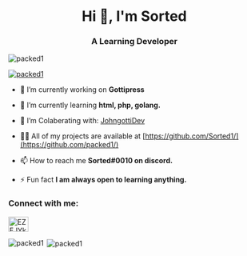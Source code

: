 <h1 align="center">Hi 👋, I'm Sorted</h1>
<h3 align="center">A Learning Developer</h3>

<p align="left"> <img src="https://komarev.com/ghpvc/?username=packed1&label=Profile%20views&color=0e75b6&style=flat" alt="packed1" /> </p>

<p align="left"> <a href="https://github.com/ryo-ma/github-profile-trophy"><img src="https://github-profile-trophy.vercel.app/?username=packed1" alt="packed1" /></a> </p>

- 🔭 I’m currently working on **Gottipress**

- 🌱 I’m currently learning **html, php, golang.**

- 👯 I’m Colaberating with: [JohngottiDev](https://github.com/JohngottiDev/)

- 👨‍💻 All of my projects are available at [https://github.com/Sorted1/](https://github.com/packed1/)

- 📫 How to reach me **Sorted#0010 on discord.**

- ⚡ Fun fact **I am always open to learning anything.**

<h3 align="left">Connect with me:</h3>
<p align="left">
<a href="https://discord.gg/EZEJYkhhdf" target="blank"><img align="center" src="https://raw.githubusercontent.com/rahuldkjain/github-profile-readme-generator/master/src/images/icons/Social/discord.svg" alt="EZEJYkhhdf" height="30" width="40" /></a>
</p>

<p><img align="left" src="https://github-readme-stats.vercel.app/api/top-langs?username=packed1&show_icons=true&locale=en&layout=compact" alt="packed1" /></p>

<p>&nbsp;<img align="center" src="https://github-readme-stats.vercel.app/api?username=packed1&show_icons=true&theme=dark&locale=en" alt="packed1" /></p>

